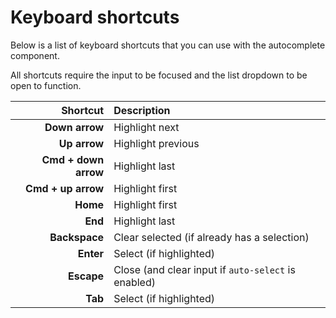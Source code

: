 # Keyboard shortcuts
Below is a list of keyboard shortcuts that you can use with the autocomplete component.

All shortcuts require the input to be focused and the list dropdown to be open to function.

|             Shortcut | Description                                         |
| -------------------: | :-------------------------------------------------- |
|       **Down arrow** | Highlight next                                      |
|         **Up arrow** | Highlight previous                                  |
| **Cmd + down arrow** | Highlight last                                      |
|   **Cmd + up arrow** | Highlight first                                     |
|             **Home** | Highlight first                                     |
|              **End** | Highlight last                                      |
|        **Backspace** | Clear selected (if already has a selection)         |
|            **Enter** | Select (if highlighted)                             |
|           **Escape** | Close (and clear input if `auto-select` is enabled) |
|              **Tab** | Select (if highlighted)                             |
